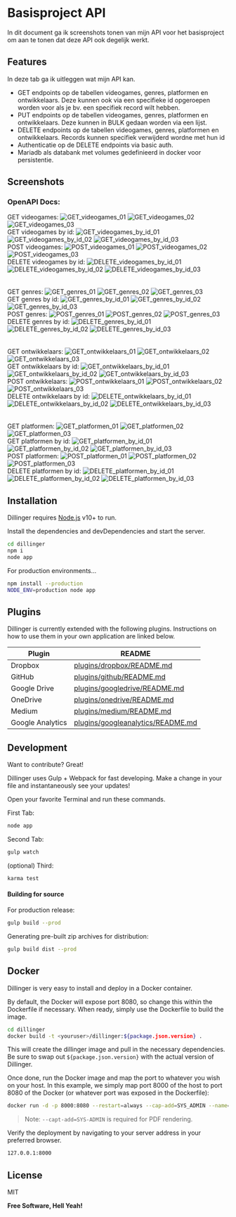 # Basisproject API



In dit document ga ik screenshots tonen van mijn API voor het basisproject om aan te tonen dat deze API ook degelijk werkt.


## Features
In deze tab ga ik uitleggen wat mijn API kan.
- GET endpoints op de tabellen videogames, genres, platformen en ontwikkelaars. Deze kunnen ook via een specifieke id opgeroepen worden voor als je bv. een specifiek record wilt hebben.
- PUT endpoints op de tabellen videogames, genres, platformen en ontwikkelaars. Deze kunnen in BULK gedaan worden via een lijst.
- DELETE endpoints op de tabellen videogames, genres, platformen en ontwikkelaars. Records kunnen specifiek verwijderd wordne met hun id
- Authenticatie op de DELETE endpoints via basic auth.
- Mariadb als databank met volumes gedefinieerd in docker voor persistentie.




## Screenshots
### OpenAPI Docs:

GET videogames:
![GET_videogames_01](https://github.com/r0901651/basisproject-api-development-videogames/assets/95848828/f0079ea7-55b8-49f3-8ace-7b12cb6e228c)
![GET_videogames_02](https://github.com/r0901651/basisproject-api-development-videogames/assets/95848828/f375b8ae-76fe-4abb-8c18-cefa2cb9c3b7)
![GET_videogames_03](https://github.com/r0901651/basisproject-api-development-videogames/assets/95848828/45c85ca7-0942-4ca9-be29-3090219ca024)
<br>
GET videogames by id:
![GET_videogames_by_id_01](https://github.com/r0901651/basisproject-api-development-videogames/assets/95848828/370b4dac-331d-4b51-b7da-2884955ff099)
![GET_videogames_by_id_02](https://github.com/r0901651/basisproject-api-development-videogames/assets/95848828/101f1f19-0df0-4720-bac5-37b859ba1f2c)
![GET_videogames_by_id_03](https://github.com/r0901651/basisproject-api-development-videogames/assets/95848828/c54ab32a-72cf-41e4-942f-abe83c19e553)
<br>
POST videogames:
![POST_videogames_01](https://github.com/r0901651/basisproject-api-development-videogames/assets/95848828/eaed2f76-8d8b-4509-ada5-1b73528ec053)
![POST_videogames_02](https://github.com/r0901651/basisproject-api-development-videogames/assets/95848828/e1236e39-b11e-431a-99a8-cb0e8534cc07)
![POST_videogames_03](https://github.com/r0901651/basisproject-api-development-videogames/assets/95848828/dfefcf21-1d03-417c-bbbb-ee9144c4283f)
<br>
DELETE videogames by id:
![DELETE_videogames_by_id_01](https://github.com/r0901651/basisproject-api-development-videogames/assets/95848828/dd7d7045-6707-48fe-b405-3cb93166537d)
![DELETE_videogames_by_id_02](https://github.com/r0901651/basisproject-api-development-videogames/assets/95848828/68fe0b20-fb5d-4d78-a24c-4c713eb3a1eb)
![DELETE_videogames_by_id_03](https://github.com/r0901651/basisproject-api-development-videogames/assets/95848828/d7ee071e-132b-4772-9ce5-aabe416bf3ac)
<br>
<br>
<br>
GET genres:
![GET_genres_01](https://github.com/r0901651/basisproject-api-development-videogames/assets/95848828/5e946fae-b65d-4944-bffe-f806b1e6f1d0)
![GET_genres_02](https://github.com/r0901651/basisproject-api-development-videogames/assets/95848828/3e0158bf-9e22-495b-a8ff-14e552675b0e)
![GET_genres_03](https://github.com/r0901651/basisproject-api-development-videogames/assets/95848828/c1acae71-7c77-45ce-b26d-d891641cbdc7)
<br>
GET genres by id:
![GET_genres_by_id_01](https://github.com/r0901651/basisproject-api-development-videogames/assets/95848828/3d5154e3-cd86-4546-9863-20e6fce38c18)
![GET_genres_by_id_02](https://github.com/r0901651/basisproject-api-development-videogames/assets/95848828/ffb07f8f-b6ca-4552-bb34-7075149d9fc1)
![GET_genres_by_id_03](https://github.com/r0901651/basisproject-api-development-videogames/assets/95848828/ec3283c0-3e2a-41fa-aedb-6fec62f0e458)
<br>
POST genres:
![POST_genres_01](https://github.com/r0901651/basisproject-api-development-videogames/assets/95848828/1677cf6d-04bf-4b62-b5d7-a0ba36e13c32)
![POST_genres_02](https://github.com/r0901651/basisproject-api-development-videogames/assets/95848828/838ba4a5-2880-42c7-a015-aedc73ae8199)
![POST_genres_03](https://github.com/r0901651/basisproject-api-development-videogames/assets/95848828/872b0be9-5421-4a7a-81e1-b89a3bd9bd08)
<br>
DELETE genres by id:
![DELETE_genres_by_id_01](https://github.com/r0901651/basisproject-api-development-videogames/assets/95848828/1ac10eaa-ad00-4dec-b45f-5af53e541ec4)
![DELETE_genres_by_id_02](https://github.com/r0901651/basisproject-api-development-videogames/assets/95848828/153d6ebc-c706-4091-bd4b-ff469e218686)
![DELETE_genres_by_id_03](https://github.com/r0901651/basisproject-api-development-videogames/assets/95848828/8ecc07c1-e25e-4e28-b44e-7a711d6e5a71)
<br>
<br>
<br>
GET ontwikkelaars:
![GET_ontwikkelaars_01](https://github.com/r0901651/basisproject-api-development-videogames/assets/95848828/53db7c15-921d-4275-8238-262c2f99a293)
![GET_ontwikkelaars_02](https://github.com/r0901651/basisproject-api-development-videogames/assets/95848828/f23491c5-a354-44ab-8a74-cd40dd4d87c4)
![GET_ontwikkelaars_03](https://github.com/r0901651/basisproject-api-development-videogames/assets/95848828/f6217d27-74d7-44f2-9ba8-833a5a92f426)
<br>
GET ontwikkelaars by id:
![GET_ontwikkelaars_by_id_01](https://github.com/r0901651/basisproject-api-development-videogames/assets/95848828/9d450e56-7f1b-4578-8d6e-d276eedb7c1a)
![GET_ontwikkelaars_by_id_02](https://github.com/r0901651/basisproject-api-development-videogames/assets/95848828/040f2571-cf1c-4bd4-b3f6-28c85a8582a4)
![GET_ontwikkelaars_by_id_03](https://github.com/r0901651/basisproject-api-development-videogames/assets/95848828/b5188bf5-0927-4d89-800e-7568b41fd225)
<br>
POST ontwikkelaars:
![POST_ontwikkelaars_01](https://github.com/r0901651/basisproject-api-development-videogames/assets/95848828/dbc27781-2384-4880-a890-e4ae965fbc84)
![POST_ontwikkelaars_02](https://github.com/r0901651/basisproject-api-development-videogames/assets/95848828/402c5c49-1e76-497b-9d5d-ca99f136a7f8)
![POST_ontwikkelaars_03](https://github.com/r0901651/basisproject-api-development-videogames/assets/95848828/24bb719d-93ff-4d5f-b8fc-694a3c8ed391)
<br>
DELETE ontwikkelaars by id:
![DELETE_ontwikkelaars_by_id_01](https://github.com/r0901651/basisproject-api-development-videogames/assets/95848828/337143e9-a847-42b2-8f44-914e2d264832)
![DELETE_ontwikkelaars_by_id_02](https://github.com/r0901651/basisproject-api-development-videogames/assets/95848828/1e45d4c6-6bf8-4886-9e5e-0c1a978edfa7)
![DELETE_ontwikkelaars_by_id_03](https://github.com/r0901651/basisproject-api-development-videogames/assets/95848828/5562ad4d-a98e-470b-a94b-c6ab8a042abe)
<br>
<br>
<br>
GET platformen:
![GET_platformen_01](https://github.com/r0901651/basisproject-api-development-videogames/assets/95848828/6ebfb9a3-d887-400a-900a-374366545984)
![GET_platformen_02](https://github.com/r0901651/basisproject-api-development-videogames/assets/95848828/a0f327ff-2207-40fd-801d-69133817cab5)
![GET_platformen_03](https://github.com/r0901651/basisproject-api-development-videogames/assets/95848828/3c685d01-b39c-4239-8eee-31fb5939a16d)
<br>
GET platformen by id:
![GET_platformen_by_id_01](https://github.com/r0901651/basisproject-api-development-videogames/assets/95848828/f122b382-65a2-4505-850b-7fa7abe3800f)
![GET_platformen_by_id_02](https://github.com/r0901651/basisproject-api-development-videogames/assets/95848828/c764af7e-8632-4cdd-af4c-5a033d850284)
![GET_platformen_by_id_03](https://github.com/r0901651/basisproject-api-development-videogames/assets/95848828/5588794d-5090-477d-843e-179494cbb22b)
<br>
POST platformen:
![POST_platformen_01](https://github.com/r0901651/basisproject-api-development-videogames/assets/95848828/73297f40-db30-48ff-bcce-55d2e560e9e9)
![POST_platformen_02](https://github.com/r0901651/basisproject-api-development-videogames/assets/95848828/0f47bd00-4cb0-4175-95f0-afc65150b655)
![POST_platformen_03](https://github.com/r0901651/basisproject-api-development-videogames/assets/95848828/22775098-62a3-4bfa-b19e-b60e30a092e3)
<br>
DELETE platformen by id:
![DELETE_platformen_by_id_01](https://github.com/r0901651/basisproject-api-development-videogames/assets/95848828/97f9ccf8-9d10-4048-a44e-f3dff6e96576)
![DELETE_platformen_by_id_02](https://github.com/r0901651/basisproject-api-development-videogames/assets/95848828/d4428f38-2fc7-42cf-8f9c-313edeebae0e)
![DELETE_platformen_by_id_03](https://github.com/r0901651/basisproject-api-development-videogames/assets/95848828/63572eae-4236-47cc-b494-47f1651eba39)
<br>

## Installation

Dillinger requires [Node.js](https://nodejs.org/) v10+ to run.

Install the dependencies and devDependencies and start the server.

```sh
cd dillinger
npm i
node app
```

For production environments...

```sh
npm install --production
NODE_ENV=production node app
```

## Plugins

Dillinger is currently extended with the following plugins.
Instructions on how to use them in your own application are linked below.

| Plugin | README |
| ------ | ------ |
| Dropbox | [plugins/dropbox/README.md][PlDb] |
| GitHub | [plugins/github/README.md][PlGh] |
| Google Drive | [plugins/googledrive/README.md][PlGd] |
| OneDrive | [plugins/onedrive/README.md][PlOd] |
| Medium | [plugins/medium/README.md][PlMe] |
| Google Analytics | [plugins/googleanalytics/README.md][PlGa] |

## Development

Want to contribute? Great!

Dillinger uses Gulp + Webpack for fast developing.
Make a change in your file and instantaneously see your updates!

Open your favorite Terminal and run these commands.

First Tab:

```sh
node app
```

Second Tab:

```sh
gulp watch
```

(optional) Third:

```sh
karma test
```

#### Building for source

For production release:

```sh
gulp build --prod
```

Generating pre-built zip archives for distribution:

```sh
gulp build dist --prod
```

## Docker

Dillinger is very easy to install and deploy in a Docker container.

By default, the Docker will expose port 8080, so change this within the
Dockerfile if necessary. When ready, simply use the Dockerfile to
build the image.

```sh
cd dillinger
docker build -t <youruser>/dillinger:${package.json.version} .
```

This will create the dillinger image and pull in the necessary dependencies.
Be sure to swap out `${package.json.version}` with the actual
version of Dillinger.

Once done, run the Docker image and map the port to whatever you wish on
your host. In this example, we simply map port 8000 of the host to
port 8080 of the Docker (or whatever port was exposed in the Dockerfile):

```sh
docker run -d -p 8000:8080 --restart=always --cap-add=SYS_ADMIN --name=dillinger <youruser>/dillinger:${package.json.version}
```

> Note: `--capt-add=SYS-ADMIN` is required for PDF rendering.

Verify the deployment by navigating to your server address in
your preferred browser.

```sh
127.0.0.1:8000
```

## License

MIT

**Free Software, Hell Yeah!**

[//]: # (These are reference links used in the body of this note and get stripped out when the markdown processor does its job. There is no need to format nicely because it shouldn't be seen. Thanks SO - http://stackoverflow.com/questions/4823468/store-comments-in-markdown-syntax)

   [dill]: <https://github.com/joemccann/dillinger>
   [git-repo-url]: <https://github.com/joemccann/dillinger.git>
   [john gruber]: <http://daringfireball.net>
   [df1]: <http://daringfireball.net/projects/markdown/>
   [markdown-it]: <https://github.com/markdown-it/markdown-it>
   [Ace Editor]: <http://ace.ajax.org>
   [node.js]: <http://nodejs.org>
   [Twitter Bootstrap]: <http://twitter.github.com/bootstrap/>
   [jQuery]: <http://jquery.com>
   [@tjholowaychuk]: <http://twitter.com/tjholowaychuk>
   [express]: <http://expressjs.com>
   [AngularJS]: <http://angularjs.org>
   [Gulp]: <http://gulpjs.com>

   [PlDb]: <https://github.com/joemccann/dillinger/tree/master/plugins/dropbox/README.md>
   [PlGh]: <https://github.com/joemccann/dillinger/tree/master/plugins/github/README.md>
   [PlGd]: <https://github.com/joemccann/dillinger/tree/master/plugins/googledrive/README.md>
   [PlOd]: <https://github.com/joemccann/dillinger/tree/master/plugins/onedrive/README.md>
   [PlMe]: <https://github.com/joemccann/dillinger/tree/master/plugins/medium/README.md>
   [PlGa]: <https://github.com/RahulHP/dillinger/blob/master/plugins/googleanalytics/README.md>
